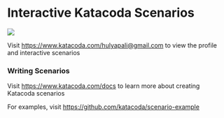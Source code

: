 # Interactive Katacoda Scenarios

[![](http://shields.katacoda.com/katacoda/hulyapali@gmail.com/count.svg)](https://www.katacoda.com/hulyapali@gmail.com "Get your profile on Katacoda.com")

Visit https://www.katacoda.com/hulyapali@gmail.com to view the profile and interactive scenarios

### Writing Scenarios
Visit https://www.katacoda.com/docs to learn more about creating Katacoda scenarios

For examples, visit https://github.com/katacoda/scenario-example
